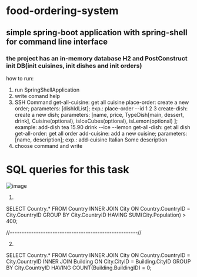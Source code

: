 # food-ordering-system
## simple spring-boot application with spring-shell for command line interface
### the project has an in-memory database H2 and PostConstruct init DB(init cuisines, init dishes and init orders)

how to run:
1. run SpringShellApplication
2. write comand help
3. SSH Command
       get-all-cuisine: get all cuisine
       place-order: create a new order; parameters: [dishIdList]; exp.: place-order --id 1 2 3
       create-dish: create a new dish; parameters: [name, price, TypeDish[main, dessert, drink], Cuisine(optional), isIceCubes(optional), isLemon(optional) ]; example: add-dish tea 15.90 drink --ice --lemon
       get-all-dish: get all dish
       get-all-order: get all order
       add-cuisine: add a new cuisine; parameters: [name, description]; exp.: add-cuisine Italian Some description
 4. choose command and write

# SQL queries for this task
![image](https://user-images.githubusercontent.com/85928123/197555766-0ce31cea-81ae-4b36-90c6-96a609fd44b4.png)

1.
SELECT 
  Country.* 
FROM 
  Country 
  INNER JOIN City ON Country.CountryID = City.CountryID 
GROUP BY 
  City.CountryID 
HAVING 
  SUM(City.Population) > 400;
  
//------------------------------------------------------//

2.
SELECT 
  Country.* 
FROM 
  Country 
  INNER JOIN City ON Country.CountryID = City.CountryID 
  INNER JOIN Building ON City.CityID = Building.CityID 
GROUP BY 
  City.CountryID 
HAVING 
  COUNT(Building.BuildingID) = 0;
